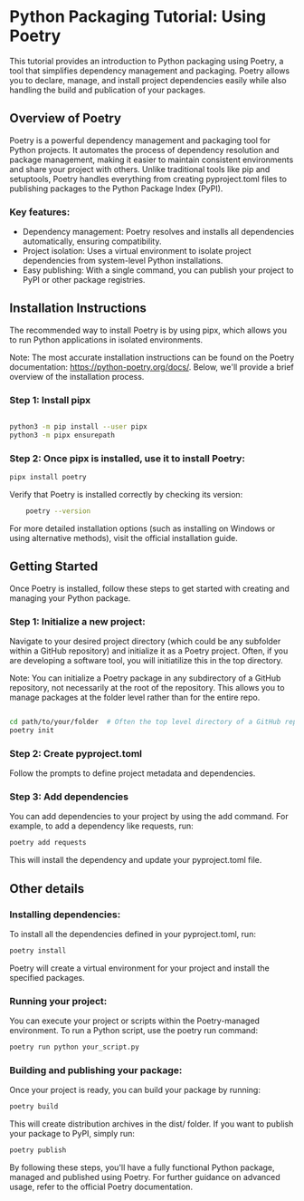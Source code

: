 # Python Packaging Tutorial: Using Poetry

This tutorial provides an introduction to Python packaging using Poetry, a tool that simplifies dependency management and packaging.
Poetry allows you to declare, manage, and install project dependencies easily while also handling the build and publication of your packages.

## Overview of Poetry

Poetry is a powerful dependency management and packaging tool for Python projects.
It automates the process of dependency resolution and package management, making it easier to maintain consistent environments and share your project with others.
Unlike traditional tools like pip and setuptools, Poetry handles everything from creating pyproject.toml files to publishing packages to the Python Package Index (PyPI).

### Key features:

- Dependency management: Poetry resolves and installs all dependencies automatically, ensuring compatibility.
- Project isolation: Uses a virtual environment to isolate project dependencies from system-level Python installations.
- Easy publishing: With a single command, you can publish your project to PyPI or other package registries.

## Installation Instructions

The recommended way to install Poetry is by using pipx, which allows you to run Python applications in isolated environments.

Note: The most accurate installation instructions can be found on the Poetry documentation: https://python-poetry.org/docs/.
Below, we'll provide a brief overview of the installation process.

### Step 1: Install pipx

```bash

python3 -m pip install --user pipx
python3 -m pipx ensurepath
```

### Step 2: Once pipx is installed, use it to install Poetry:

```bash
pipx install poetry
```

Verify that Poetry is installed correctly by checking its version:

```bash
    poetry --version
```

For more detailed installation options (such as installing on Windows or using alternative methods), visit the official installation guide.

## Getting Started

Once Poetry is installed, follow these steps to get started with creating and managing your Python package.

### Step 1: Initialize a new project:

Navigate to your desired project directory (which could be any subfolder within a GitHub repository) and initialize it as a Poetry project.
Often, if you are developing a software tool, you will initiatilize this in the top directory.

Note: You can initialize a Poetry package in any subdirectory of a GitHub repository, not necessarily at the root of the repository.
This allows you to manage packages at the folder level rather than for the entire repo.

```bash

cd path/to/your/folder  # Often the top level directory of a GitHub repo
poetry init
```

### Step 2: Create pyproject.toml

Follow the prompts to define project metadata and dependencies.

### Step 3: Add dependencies

You can add dependencies to your project by using the add command.
For example, to add a dependency like requests, run:

```bash
poetry add requests
```

This will install the dependency and update your pyproject.toml file.

## Other details

### Installing dependencies:

To install all the dependencies defined in your pyproject.toml, run:

```bash
poetry install
```

Poetry will create a virtual environment for your project and install the specified packages.

### Running your project:

You can execute your project or scripts within the Poetry-managed environment.
To run a Python script, use the poetry run command:

```bash
poetry run python your_script.py
```

### Building and publishing your package:

Once your project is ready, you can build your package by running:


```bash
poetry build
```

This will create distribution archives in the dist/ folder.
If you want to publish your package to PyPI, simply run:

```bash
poetry publish
```

By following these steps, you'll have a fully functional Python package, managed and published using Poetry.
For further guidance on advanced usage, refer to the official Poetry documentation.
